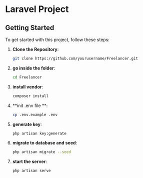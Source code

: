 # Laravel Project

## Getting Started

To get started with this project, follow these steps:

1. **Clone the Repository**: 
   ```bash
   git clone https://github.com/yourusername/Freelancer.git

2. **go inside the folder**: 
   ```bash
   cd Freelancer

3. **install vendor**: 
   ```bash
   composer install
4. **init .env file **: 
   ```bash
   cp .env.example .env
   
5. **generate key**: 
   ```bash
   php artisan key:generate
   
6. **migrate to database and seed**: 
   ```bash
   php artisan migrate --seed

7. **start the server**: 
   ```bash
   php artisan serve
